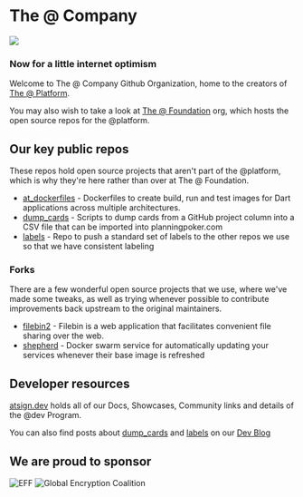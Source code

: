 # The @ Company

<img src="https://atsign.dev/assets/img/@dev.png?sanitize=true">

### Now for a little internet optimism

Welcome to The @ Company Github Organization, home to the creators of
[The @ Platform](https://atsign.dev/docs/).

You may also wish to take a look at
[The @ Foundation](https://github.com/atsign-foundation/)
org, which hosts the open source repos for the @platform.

## Our key public repos

These repos hold open source projects that aren't part of the @platform,
which is why they're here rather than over at The @ Foundation.

* [at_dockerfiles](https://github.com/atsign-company/at_dockerfiles) -
Dockerfiles to create build, run and test images for Dart applications across
multiple architectures.
* [dump_cards](https://github.com/atsign-company/dump_cards) -
Scripts to dump cards from a GitHub project column into a CSV file that can
be imported into planningpoker.com
* [labels](https://github.com/atsign-company/labels) -
Repo to push a standard set of labels to the other repos we use so that we
have consistent labeling

### Forks

There are a few wonderful open source projects that we use, where we've made
some tweaks, as well as trying whenever possible to contribute improvements
back upstream to the original maintainers.

* [filebin2](https://github.com/atsign-company/filebin2) -
Filebin is a web application that facilitates convenient file sharing over the
web.
* [shepherd](https://github.com/atsign-company/shepherd) -
Docker swarm service for automatically updating your services whenever their
base image is refreshed

## Developer resources

[atsign.dev](https://atsign.dev) holds all of our Docs, Showcases, Community
links and details of the @dev Program.

You can also find posts about
[dump_cards](https://blog.atsign.dev/planning-poker-without-copypaste-ckpfmtucu05a63as1gzwvhviv)
and [labels](https://blog.atsign.dev/managing-github-labels-cknkggyk600utcqs144h8apz9)
on our [Dev Blog](https://blog.atsign.dev/)

## We are proud to sponsor

![EFF](https://atsign.dev/landing_page/2021-org-member-badge.png)
![Global Encryption Coalition](https://atsign.dev/landing_page/GEC-graphics-01.png)